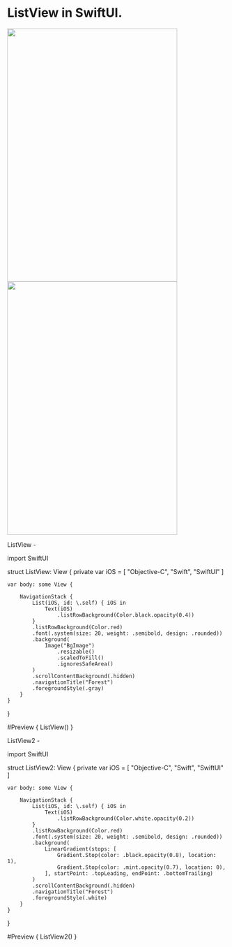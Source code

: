ListView in SwiftUI.
====================

<img src="https://github.com/Elaidzha1940/ListView/assets/64445918/4271b58e-b4eb-432b-8c51-35274f1a535b" width="390" height="580">
<img src="https://github.com/Elaidzha1940/ListView/assets/64445918/f851737b-5471-42d7-bcac-40cae85813d0" width="390" height="580">

ListView -

import SwiftUI

struct ListView: View {
    private var iOS = [
        "Objective-C",
        "Swift",
        "SwiftUI"
    ]
    
    var body: some View {
        
        NavigationStack {
            List(iOS, id: \.self) { iOS in
                Text(iOS)
                    .listRowBackground(Color.black.opacity(0.4))
            }
            .listRowBackground(Color.red)
            .font(.system(size: 20, weight: .semibold, design: .rounded))
            .background(
                Image("BgImage")
                    .resizable()
                    .scaledToFill()
                    .ignoresSafeArea()
            )
            .scrollContentBackground(.hidden)
            .navigationTitle("Forest")
            .foregroundStyle(.gray)
        }
    }
}

#Preview {
    ListView()
}


ListView2 -

import SwiftUI

struct ListView2: View {
    private var iOS = [
        "Objective-C",
        "Swift",
        "SwiftUI"
    ]
    
    var body: some View {
        
        NavigationStack {
            List(iOS, id: \.self) { iOS in
                Text(iOS)
                    .listRowBackground(Color.white.opacity(0.2))
            }
            .listRowBackground(Color.red)
            .font(.system(size: 20, weight: .semibold, design: .rounded))
            .background(
                LinearGradient(stops: [
                    Gradient.Stop(color: .black.opacity(0.8), location: 1),
                    Gradient.Stop(color: .mint.opacity(0.7), location: 0),
                ], startPoint: .topLeading, endPoint: .bottomTrailing)
            )
            .scrollContentBackground(.hidden)
            .navigationTitle("Forest")
            .foregroundStyle(.white)
        }
    }
}

#Preview {
    ListView2()
}
